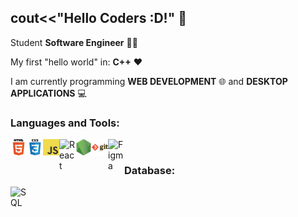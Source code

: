 cout<<"Hello Coders :D!" 👋
----------
Student **Software Engineer** 👨‍🎓

My first "hello world" in: **C++** ♥ 

I am currently programming **WEB DEVELOPMENT** 🌐 and **DESKTOP APPLICATIONS** 💻

### Languages and Tools:
<img align="left" alt="HTML5" width="26px" src="https://raw.githubusercontent.com/github/explore/80688e429a7d4ef2fca1e82350fe8e3517d3494d/topics/html/html.png"/>
<img align="left" alt="CSS3" width="26px" src="https://raw.githubusercontent.com/github/explore/80688e429a7d4ef2fca1e82350fe8e3517d3494d/topics/css/css.png"/>
<img align="left" alt="JavaScript" width="26px" src="https://raw.githubusercontent.com/github/explore/80688e429a7d4ef2fca1e82350fe8e3517d3494d/topics/javascript/javascript.png" />
<img align="left" alt="React" width="26px" src="https://cdn.jsdelivr.net/npm/simple-icons@3.13.0/icons/kotlin.js"/>
<img align="left" alt="Node.js" width="26px" src="https://raw.githubusercontent.com/github/explore/80688e429a7d4ef2fca1e82350fe8e3517d3494d/topics/nodejs/nodejs.png"/>

<img align="left" alt="Git" width="26px" src="https://raw.githubusercontent.com/github/explore/80688e429a7d4ef2fca1e82350fe8e3517d3494d/topics/git/git.png"/>
<img align="left" alt="Figma" width="26px" src="https://cdn.jsdelivr.net/npm/simple-icons@3.13.0/icons/figma.svg"/>

<br>

### Database: 
<img align="left" alt="SQL" width="26px" src="https://cdn.jsdelivr.net/npm/simple-icons@3.13.0/icons/microsoftsqlserver.svg"/>
